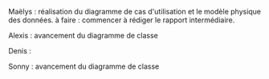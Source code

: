 Maëlys : réalisation du diagramme de cas d'utilisation et le modèle physique des données. 
à faire : commencer à rédiger le rapport intermédiaire. 

Alexis : avancement du diagramme de classe

Denis : 

Sonny : avancement du diagramme de classe 
